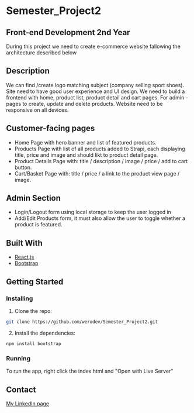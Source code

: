# Semester_Project2
## Front-end Development 2nd Year

During this project we need to create e-commerce website fallowing the architecture described below

## Description

We can find /create logo matching subject (company selling sport shoes). Site need to have good user experience and UI design.
We need to build a frontend with home, product list, product detail and cart pages. For admin - pages to create, update and delete products.
Website need to be responsive on all devices.

## Customer-facing pages

- Home Page with hero banner and list of featured products.
- Products Page with list of all products added to Strapi, each displaying title, price and image and should likt to product detail page.
- Product Details Page with: title / description / image / price / add to cart button.
- Cart/Basket Page with: title / price / a link to the product view page / image.

## Admin Section

- Login/Logout form using local storage to keep the user logged in
- Add/Edit Products form, it must also allow the user to toggle whether a product is featured.

## Built With

- [React.js](https://reactjs.org/)
- [Bootstrap](https://getbootstrap.com)

## Getting Started

### Installing

1. Clone the repo:

```bash
git clone https://github.com/werodev/Semester_Project2.git
```

2. Install the dependencies:

```
npm install bootstrap
```

### Running

To run the app, right click the index.html and "Open with Live Server"

## Contact

[My LinkedIn page](https://www.linkedin.com/in/weronika-derkowska-a00459179/)
